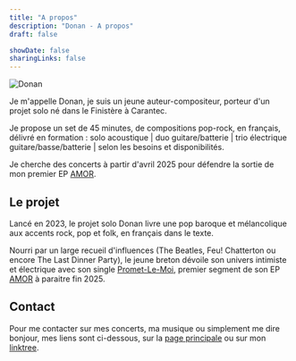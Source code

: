 ```yaml
---
title: "A propos"
description: "Donan - A propos"
draft: false

showDate: false
sharingLinks: false
---
```


![Donan](img/sticker.jpg)

Je m'appelle Donan, je suis un jeune auteur-compositeur, porteur d'un projet solo né dans le Finistère à Carantec.

Je propose un set de 45 minutes, de compositions pop-rock, en français, délivré en formation : solo acoustique | duo guitare/batterie | trio électrique guitare/basse/batterie | selon les besoins et disponibilités.

Je cherche des concerts à partir d'avril 2025 pour défendre la sortie de mon premier EP [AMOR](/ep).

## Le projet

Lancé en 2023, le projet solo Donan livre une pop baroque et mélancolique aux accents rock, pop et folk, en français dans le texte.

Nourri par un large recueil d'influences (The Beatles, Feu! Chatterton ou encore The Last Dinner Party), le jeune breton dévoile son univers intimiste et électrique avec son single [Promet-Le-Moi](/videos/promets-le-moi), premier segment de son EP [AMOR](/ep) à paraitre fin 2025.

## Contact

Pour me contacter sur mes concerts, ma musique ou simplement me dire bonjour, mes liens sont ci-dessous, sur la [page principale](/) ou sur mon [linktree](https://linktr.ee/donanrobinson).
